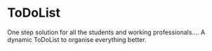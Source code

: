 # ToDoList
One step solution for all the students and working professionals.... A dynamic ToDoList to organise everything better.
